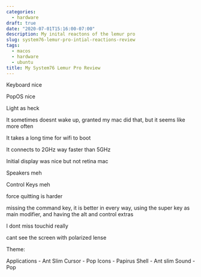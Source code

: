 ```yaml
---
categories:
  - hardware
draft: true
date: "2020-07-01T15:16:00-07:00"
description: My inital reactons of the lemur pro
slug: system76-lemur-pro-intial-reactions-review
tags:
  - macos
  - hardware
  - ubuntu
title: My System76 Lemur Pro Review
---
```


Keyboard nice

PopOS nice

Light as heck

It sometimes doesnt wake up, granted my mac did that, but it seems like more often

It takes a long time for wifi to boot

It connects to 2GHz way faster than 5GHz

Initial display was nice but not retina mac

Speakers meh

Control Keys meh

force quitting is harder

missing the command key, it is better in every way, using the super key as main modifier, and having the alt and control extras

I dont miss touchid really

cant see the screen with polarized lense

Theme:

Applications - Ant Slim
Cursor - Pop
Icons - Papirus
Shell - Ant slim
Sound - Pop
